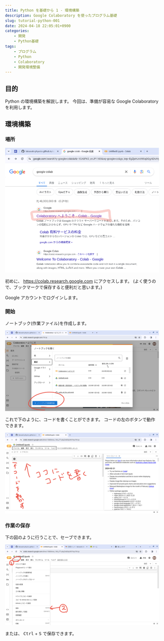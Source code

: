 ```yaml
---
title: Python を基礎から 1 - 環境構築
description: Google Colaboratory を使ったプログラム基礎
slug: tutorial-python-001
date: 2024-04-18 22:05:01+0900
categories:
    - 開発
    - Python基礎
tags:
    - プログラム
    - Python
    - Colaboratory
    - 開発環境整備
---
```


## 目的
Python の環境構築を解説します。
今回は、準備が容易な Google Colaboratory を利用します。

## 環境構築
### 場所
![Search](1.png)

初めに、 https://colab.research.google.com にアクセスします。
(よく使うので、ブックマークで保存すると便利だと思います。)

Google アカウントでログインします。

### 開始
ノートブック(作業ファイル)を作成します。

![Make a new notebook](2.png)

これで下のように、コードを書くことができます。
コードの左のボタンで動作できます。

![Write and move your code](3.png)

### 作業の保存
下の図のように行うことで、セーブできます。

![Save](4.png)

または、 <kbd>Ctrl</kbd> + <kbd>S</kbd> で保存できます。
